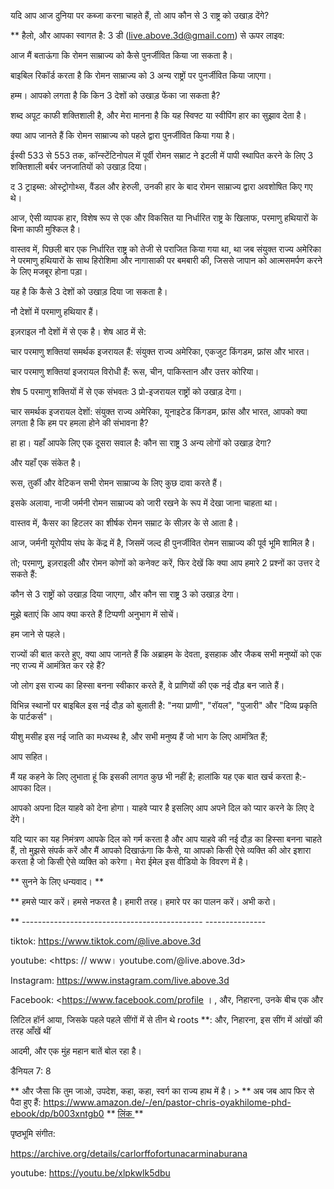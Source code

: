 यदि आप आज दुनिया पर कब्जा करना चाहते हैं, तो आप कौन से 3 राष्ट्र
को उखाड़ देंगे?

** हैलो, और आपका स्वागत है: 3 डी (<live.above.3d@gmail.com>) से ऊपर लाइव:

आज मैं बताऊंगा कि रोमन साम्राज्य को कैसे पुनर्जीवित किया जा सकता है।

बाइबिल रिकॉर्ड करता है कि रोमन साम्राज्य को 3 अन्य
राष्ट्रों पर पुनर्जीवित किया जाएगा।

हम्म। आपको लगता है कि किन 3 देशों को उखाड़ फेंका जा सकता है?

शब्द अपूट काफी शक्तिशाली है, और मेरा मानना ​​है कि यह स्विफ्ट या
स्वीपिंग हार का सुझाव देता है।

क्या आप जानते हैं कि रोमन साम्राज्य को पहले
द्वारा पुनर्जीवित किया गया है।

ईस्वी 533 से 553 तक, कॉन्स्टेंटिनोपल में पूर्वी रोमन सम्राट ने इटली में पापी स्थापित करने के लिए
3 शक्तिशाली बर्बर जनजातियों को उखाड़ दिया।

द 3 ट्राइब्स: ओस्ट्रोगोथ्स, वैंडल और हेरुली, उनकी हार के बाद
रोमन साम्राज्य द्वारा अवशोषित किए गए थे।

आज, ऐसी व्यापक हार, विशेष रूप से एक और विकसित या
निर्धारित राष्ट्र के खिलाफ, परमाणु हथियारों के बिना काफी मुश्किल है।

वास्तव में, पिछली बार एक निर्धारित राष्ट्र को तेजी से पराजित किया गया था,
था जब संयुक्त राज्य अमेरिका ने परमाणु
हथियारों के साथ हिरोशिमा और नागासाकी पर बमबारी की, जिससे जापान को आत्मसमर्पण करने के लिए मजबूर होना पड़ा।

यह है कि कैसे 3 देशों को उखाड़ दिया जा सकता है।

नौ देशों में परमाणु हथियार हैं।

इज़राइल नौ देशों में से एक है। शेष आठ में से:

चार परमाणु शक्तियां समर्थक इजरायल हैं: संयुक्त राज्य अमेरिका, एकजुट
किंगडम, फ्रांस और भारत।

चार परमाणु शक्तियां इजरायल विरोधी हैं: रूस, चीन, पाकिस्तान और
उत्तर कोरिया।

शेष 5 परमाणु शक्तियों में से एक संभवतः 3 प्रो-इजरायल
राष्ट्रों को उखाड़ देगा।

चार समर्थक इजरायल देशों: संयुक्त राज्य अमेरिका, यूनाइटेड किंगडम, फ्रांस
और भारत, आपको क्या लगता है कि हम पर हमला होने की संभावना है?

हा हा। यहाँ आपके लिए एक दूसरा सवाल है: कौन सा राष्ट्र 3
अन्य लोगों को उखाड़ देगा?

और यहाँ एक संकेत है।

रूस, तुर्की और वेटिकन सभी रोमन साम्राज्य के लिए कुछ दावा करते हैं।

इसके अलावा, नाजी जर्मनी रोमन साम्राज्य को जारी रखने के रूप में देखा जाना चाहता था।

वास्तव में, कैसर का हिटलर का शीर्षक रोमन सम्राट के सीज़र के
से आता है।

आज, जर्मनी यूरोपीय संघ के केंद्र में है, जिसमें जल्द ही पुनर्जीवित रोमन साम्राज्य की
पूर्व भूमि शामिल है।

तो; परमाणु, इज़राइली और रोमन कोणों को कनेक्ट करें, फिर देखें कि क्या
आप हमारे 2 प्रश्नों का उत्तर दे सकते हैं:

कौन से 3 राष्ट्रों को उखाड़ दिया जाएगा, और कौन सा राष्ट्र 3 को उखाड़ देगा।

मुझे बताएं कि आप क्या करते हैं टिप्पणी अनुभाग में सोचें।

हम जाने से पहले।

राज्यों की बात करते हुए, क्या आप जानते हैं कि अब्राहम के देवता, इसहाक और
जैकब सभी मनुष्यों को एक नए राज्य में आमंत्रित कर रहे हैं?

जो लोग इस राज्य का हिस्सा बनना स्वीकार करते हैं, वे
प्राणियों की एक नई दौड़ बन जाते हैं।

विभिन्न स्थानों पर बाइबिल इस नई दौड़ को बुलाती है: "नया प्राणी",
"रॉयल", "पुजारी" और "दिव्य प्रकृति के पार्टकर्स"।

यीशु मसीह इस नई जाति का मध्यस्थ है, और सभी मनुष्य
हैं जो भाग के लिए आमंत्रित हैं;

आप सहित।

मैं यह कहने के लिए लुभाता हूं कि इसकी लागत कुछ भी नहीं है; हालांकि यह एक बात खर्च करता है:- आपका
दिल।

आपको अपना दिल याहवे को देना होगा। याहवे प्यार है इसलिए आप
अपने दिल को प्यार करने के लिए दे देंगे।

यदि प्यार का यह निमंत्रण आपके दिल को गर्म करता है और आप
याहवे की नई दौड़ का हिस्सा बनना चाहते हैं, तो मुझसे संपर्क करें और मैं आपको दिखाऊंगा कि कैसे, या आपको    किसी ऐसे व्यक्ति की ओर इशारा करता है जो किसी ऐसे व्यक्ति को करेगा।
मेरा ईमेल इस वीडियो के विवरण में है।

** सुनने के लिए धन्यवाद। **

** हमसे प्यार करें। हमसे नफरत है। हमारी तरह। हमारे पर का पालन करें। अभी करो।

** --------------------------------------------- ---------------

tiktok: <https://www.tiktok.com/@live.above.3d>

youtube: <https: // www। youtube.com/@live.above.3d>

Instagram: <https://www.instagram.com/live.above.3d>

Facebook: <https://www.facebook.com/profile । , और, निहारना, उनके बीच एक और

लिटिल हॉर्न आया, जिसके पहले पहले सींगों में से तीन थे       roots **: और, निहारना, इस सींग में आंखों की तरह आँखें थीं

आदमी, और एक मुंह महान बातें बोल रहा है।

डैनियल 7: 8

** और जैसा कि तुम जाओ, उपदेश, कहा, कहा, स्वर्ग का राज्य हाथ में है। > **
अब जब आप फिर से पैदा हुए हैं:
<https://www.amazon.de/-/en/pastor-chris-oyakhilome-phd-ebook/dp/b003xntgb0>
** <u> लिंक </u> **

पृष्ठभूमि संगीत:

<https://archive.org/details/carlorffofortunacarminaburana>

youtube: <https://youtu.be/xlpkwlk5dbu>




